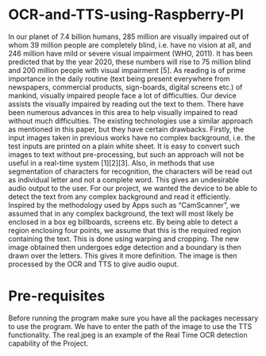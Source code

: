 # OCR-and-TTS-using-Raspberry-PI
In our planet of 7.4 billion humans, 285 million are visually impaired out of whom 39 million people are completely blind, i.e. have no vision at all, and 246 million have mild or severe visual impairment (WHO, 2011). It has been predicted that by the year 2020, these numbers will rise to 75 million blind and 200 million people with visual impairment [5]. As reading is of prime importance in the daily routine (text being present everywhere from newspapers, commercial products, sign-boards, digital screens etc.) of mankind, visually impaired people face a lot of difficulties. Our device assists the visually impaired by reading out the text to them. There have been numerous advances in this area to help visually impaired to read without much difficulties. The existing technologies use a similar approach as mentioned in this paper, but they have certain drawbacks. Firstly, the input images taken in previous works have no complex background, i.e. the test inputs are printed on a plain white sheet. It is easy to convert such images to text without pre-processing, but such an approach will not be useful in a real-time system [1][2][3]. Also, in methods that use segmentation of characters for recognition, the characters will be read out as individual letter and not a complete word. This gives an undesirable audio output to the user. For our project, we wanted the device to be able to detect the text from any complex background and read it efficiently. Inspired by the methodology used by Apps such as “CamScanner”, we assumed that in any complex background, the text will most likely be enclosed in a box eg billboards, screens etc. By being able to detect a region enclosing four points, we assume that this is the required region containing the text. This is done using warping and cropping. The new image obtained then undergoes edge detection and a boundary is then drawn over the letters. This gives it more definition. The image is then processed by the OCR and TTS to give audio ouput.
# Pre-requisites
Before running the program make sure you have all the packages necessary to use the program.
We have to enter the path of the image to use the TTS functionality.
The real.jpeg is an example of the Real Time OCR detection capability of the Project.
